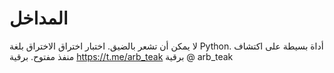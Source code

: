 # المداخل
لا يمكن أن تشعر بالضيق. اختبار اختراق الاختراق بلغة Python. أداة بسيطة على اكتشاف منفذ مفتوح.
برقية https://t.me/arb_teak 
برقية @ arb_teak
